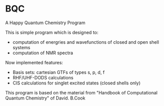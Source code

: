 BQC
===

A Happy Quantum Chemistry Program

This is simple program which is designed to:

* computation of energries and wavefunctions of closed and open shell systems
* computation of NMR spectra

Now implemented features:

* Basis sets: cartesian GTFs of types s, p, d, f
* RHF/UHF-DODS calculations
* CIS calculations for singlet excited states (closed shells only)

This program is based on the material from "Handbook of Computational Quantum Chemistry"
of David. B.Cook

